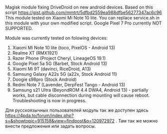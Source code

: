 Magisk module fixing DriveDroid on new android devices. Based on this script https://gist.github.com/mmtrt/5dfbd2559ea988dfbe56277347ac6c96
This module tested on Xiaomi Mi Note 10 lite. You can replace service.sh in this module with your own modified script.
Google Pixel 7 Pro currently NOT SUPPORTED.

Module was currently tested on folowing devices:
1) Xiaomi Mi Note 10 lite (toco, PixelOS - Android 13)
2) Realme XT (RMX1921)
3) Razer Phone (Project Cheryl, LineageOS 19.1)
4) Google Pixel 5a 5G (Barbet, Stock Android 13)
5) Xiaomi Mi 9T (davinci, RiceDroid, A13)
6) Samsung Galaxy A22s 5G (a22x, Stock Android 11)
7) Doogie s98pro (Stock Android)
8) Redmi Note 7 (Lavender, DerpFest Tango - Android 13)
9) Samsung s21 Ultra (BeyondROM 4.4 DWA4, Android 13) - partially works, but cable disconnection during mounting will cause reboot. Troubleshooting is now in progress.

Для русскоязычных пользователей модуль так же доступен здесь https://4pda.to/forum/index.php?s=&showtopic=915158&view=findpost&p=120972972 . Там так же можно внести предложения или задать вопросы.
